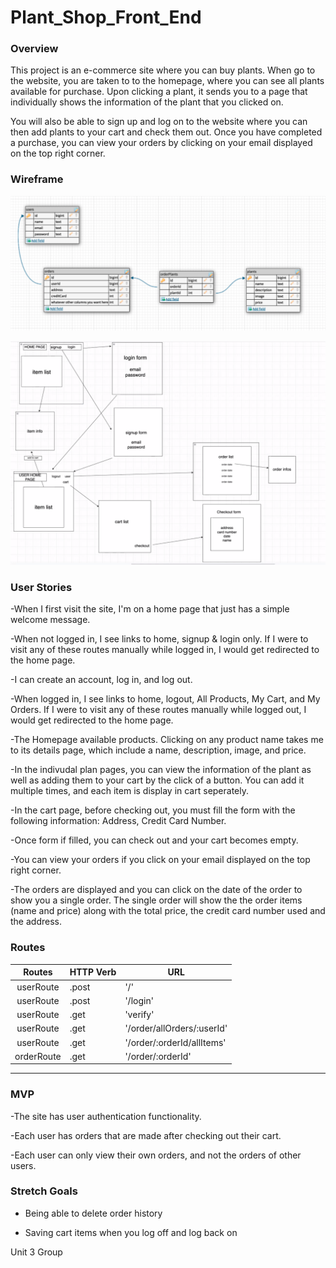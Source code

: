 # Plant_Shop_Front_End

### Overview

This project is an e-commerce site where you can buy plants. When go to the website, you are taken to  to the homepage, where you can see all plants available for purchase. Upon clicking a plant, it sends you to a page that individually shows the information of the plant that you clicked on. 

You will also be able to sign up and log on to the website where you can then add plants to your cart and check them out. Once you have completed a purchase, you can view your orders by clicking on your email displayed on the top right corner. 

### Wireframe

![Wireframe](./Photos/DB_Map.png)

![Wireframe](./Photos/Wireframe.png) 

### User Stories

-When I first visit the site, I'm on a home page that just has a simple welcome message.

-When not logged in, I see links to home, signup & login only. If I were to visit any of these routes manually while logged in, I would get redirected to the home page.

-I can create an account, log in, and log out.

-When logged in, I see links to home, logout, All Products, My Cart, and My Orders. If I were to visit any of these routes manually while logged out, I would get redirected to the home page.

-The Homepage available products. Clicking on any product name takes me to its details page, which include a name, description, image, and price.

-In the indivudal plan pages, you can view the information of the plant as well as adding them to your cart by the click of a button. You can add it multiple times, and each item is display in cart seperately.

-In the cart page, before checking out, you must fill the form with the following information: Address, Credit Card Number. 

-Once form if filled, you can check out and your cart becomes empty. 

-You can view your orders if you click on your email displayed on the top right corner. 

-The orders are displayed and you can click on the date of the order to show you a single order. The single order will show the the order items (name and price) along with the total price, the credit card number used and the address. 

### Routes

|Routes                     | HTTP Verb                       | URL                            |
| :----------------------: | ------------------------------- | ------------------------------- |
| userRoute | .post | '/' |
| userRoute | .post | '/login' |
| userRoute | .get | 'verify' |
| userRoute | .get | '/order/allOrders/:userId' |
| userRoute | .get | '/order/:orderId/allItems' |
| orderRoute | .get | '/order/:orderId' |
___
### MVP

-The site has user authentication functionality. 

-Each user has orders that are made after checking out their cart.

-Each user can only view their own orders, and not the orders of other users. 

### Stretch Goals

- Being able to delete order history

- Saving cart items when you log off and log back on 


Unit 3 Group
